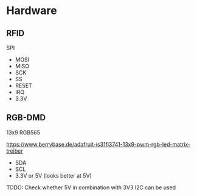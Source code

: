# Hardware

## RFID
SPI

- MOSI
- MISO
- SCK
- SS
- RESET
- IRQ
- 3.3V

## RGB-DMD
13x9 RGB565

https://www.berrybase.de/adafruit-is31fl3741-13x9-pwm-rgb-led-matrix-treiber

- SDA
- SCL
- 3.3V or 5V (looks better at 5V)

TODO: Check whether 5V in combination with 3V3 I2C can be used
